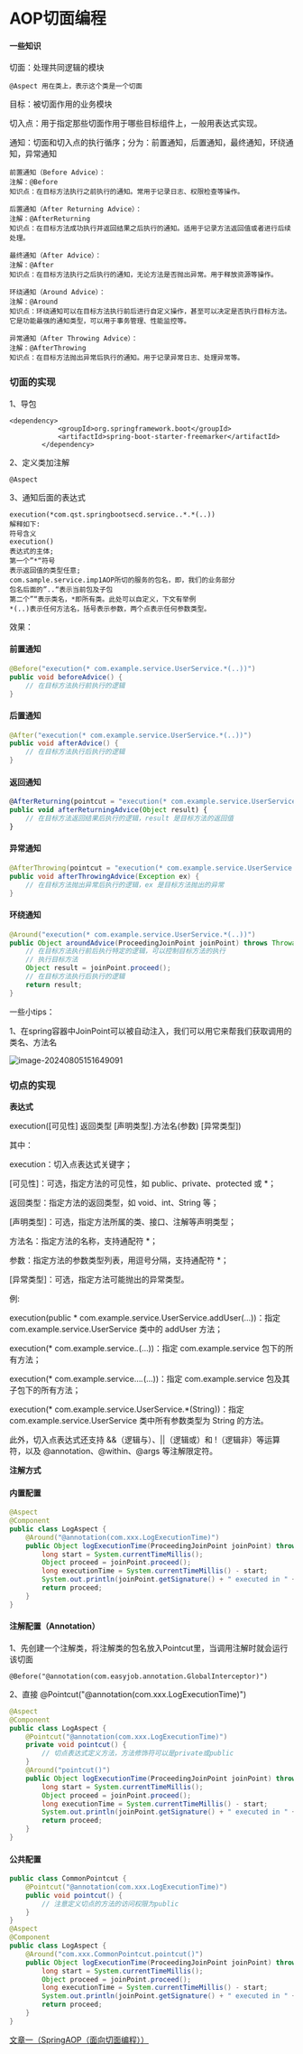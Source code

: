 # AOP切面编程

#### 一些知识

切面：处理共同逻辑的模块

```
@Aspect	用在类上，表示这个类是一个切面
```

目标：被切面作用的业务模块

切入点：用于指定那些切面作用于哪些目标组件上，一般用表达式实现。

通知：切面和切入点的执行循序；分为：前置通知，后置通知，最终通知，环绕通知，异常通知

```
前置通知（Before Advice）：
注解：@Before
知识点：在目标方法执行之前执行的通知。常用于记录日志、权限检查等操作。

后置通知（After Returning Advice）：
注解：@AfterReturning
知识点：在目标方法成功执行并返回结果之后执行的通知。适用于记录方法返回值或者进行后续处理。

最终通知（After Advice）：
注解：@After
知识点：在目标方法执行之后执行的通知，无论方法是否抛出异常。用于释放资源等操作。

环绕通知（Around Advice）：
注解：@Around
知识点：环绕通知可以在目标方法执行前后进行自定义操作，甚至可以决定是否执行目标方法。它是功能最强的通知类型，可以用于事务管理、性能监控等。

异常通知（After Throwing Advice）：
注解：@AfterThrowing
知识点：在目标方法抛出异常后执行的通知。用于记录异常日志、处理异常等。
```

### 切面的实现

1、导包

```
<dependency>
            <groupId>org.springframework.boot</groupId>
            <artifactId>spring-boot-starter-freemarker</artifactId>
        </dependency>
```

2、定义类加注解

`@Aspect`

3、通知后面的表达式

```
execution(*com.qst.springbootsecd.service..*.*(..))
解释如下:
符号含义
execution()
表达式的主体;
第一个”*“符号
表示返回值的类型任意;
com.sample.service.imp1AOP所切的服务的包名，即，我们的业务部分
包名后面的”..“表示当前包及子包
第二个”“表示类名，*即所有类。此处可以自定义，下文有举例
*(..)表示任何方法名，括号表示参数，两个点表示任何参数类型。
```

效果：

#### 前置通知

```java
@Before("execution(* com.example.service.UserService.*(..))")
public void beforeAdvice() {
    // 在目标方法执行前执行的逻辑
}
```

#### 后置通知

```java
@After("execution(* com.example.service.UserService.*(..))")
public void afterAdvice() {
    // 在目标方法执行后执行的逻辑
}
```

#### 返回通知

```typescript
@AfterReturning(pointcut = "execution(* com.example.service.UserService.*(..))", returning = "result")
public void afterReturningAdvice(Object result) {
    // 在目标方法返回结果后执行的逻辑，result 是目标方法的返回值
}
```

#### 异常通知

```java
@AfterThrowing(pointcut = "execution(* com.example.service.UserService.*(..))", throwing = "ex")
public void afterThrowingAdvice(Exception ex) {
    // 在目标方法抛出异常后执行的逻辑，ex 是目标方法抛出的异常
}
```

#### 环绕通知

```java
@Around("execution(* com.example.service.UserService.*(..))")
public Object aroundAdvice(ProceedingJoinPoint joinPoint) throws Throwable {
    // 在目标方法执行前后执行特定的逻辑，可以控制目标方法的执行
    // 执行目标方法
    Object result = joinPoint.proceed();
    // 在目标方法执行后执行的逻辑
    return result;
}
```

一些小tips：

1、在spring容器中JoinPoint可以被自动注入，我们可以用它来帮我们获取调用的类名、方法名

![image-20240805151649091](C:\Users\吴磊\AppData\Roaming\Typora\typora-user-images\image-20240805151649091.png)



### 切点的实现

**表达式**

 execution([可见性] 返回类型 [声明类型].方法名(参数) [异常类型])

其中：

execution：切入点表达式关键字；

[可见性]：可选，指定方法的可见性，如 public、private、protected 或 *；

返回类型：指定方法的返回类型，如 void、int、String 等；

[声明类型]：可选，指定方法所属的类、接口、注解等声明类型；

方法名：指定方法的名称，支持通配符 *；

参数：指定方法的参数类型列表，用逗号分隔，支持通配符 *；

[异常类型]：可选，指定方法可能抛出的异常类型。

例:

execution(public * com.example.service.UserService.addUser(…))：指定 com.example.service.UserService 类中的 addUser 方法；

execution(* com.example.service.*.*(…))：指定 com.example.service 包下的所有方法；

execution(* com.example.service…*.*(…))：指定 com.example.service 包及其子包下的所有方法；

execution(* com.example.service.UserService.*(String))：指定 com.example.service.UserService 类中所有参数类型为 String 的方法。

此外，切入点表达式还支持 &&（逻辑与）、||（逻辑或）和 !（逻辑非）等运算符，以及 @annotation、@within、@args 等注解限定符。

**注解方式**

#### 内置配置

```java
@Aspect
@Component
public class LogAspect {
    @Around("@annotation(com.xxx.LogExecutionTime)")
    public Object logExecutionTime(ProceedingJoinPoint joinPoint) throws Throwable {
        long start = System.currentTimeMillis();
        Object proceed = joinPoint.proceed();
        long executionTime = System.currentTimeMillis() - start;
        System.out.println(joinPoint.getSignature() + " executed in " + executionTime + "ms");
        return proceed;
    }
}
```

#### 注解配置（Annotation）  

1、先创建一个注解类，将注解类的包名放入Pointcut里，当调用注解时就会运行该切面

```
@Before("@annotation(com.easyjob.annotation.GlobalInterceptor)")
```

2、直接 @Pointcut("@annotation(com.xxx.LogExecutionTime)")

```java
@Aspect
@Component
public class LogAspect {
    @Pointcut("@annotation(com.xxx.LogExecutionTime)")
    private void pointcut() {
        // 切点表达式定义方法，方法修饰符可以是private或public
    }
    @Around("pointcut()")
    public Object logExecutionTime(ProceedingJoinPoint joinPoint) throws Throwable {
        long start = System.currentTimeMillis();
        Object proceed = joinPoint.proceed();
        long executionTime = System.currentTimeMillis() - start;
        System.out.println(joinPoint.getSignature() + " executed in " + executionTime + "ms");
        return proceed;
    }
}
```

#### 公共配置

```java
public class CommonPointcut {
    @Pointcut("@annotation(com.xxx.LogExecutionTime)")
    public void pointcut() {
        // 注意定义切点的方法的访问权限为public
    }
}
@Aspect
@Component
public class LogAspect {
    @Around("com.xxx.CommonPointcut.pointcut()")
    public Object logExecutionTime(ProceedingJoinPoint joinPoint) throws Throwable {
        long start = System.currentTimeMillis();
        Object proceed = joinPoint.proceed();
        long executionTime = System.currentTimeMillis() - start;
        System.out.println(joinPoint.getSignature() + " executed in " + executionTime + "ms");
        return proceed;
    }
}
```



[文章一（SpringAOP（面向切面编程））](https://blog.csdn.net/qq_52748334/article/details/136860140)